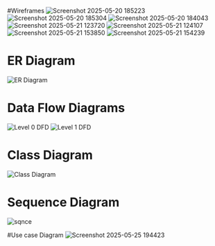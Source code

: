 #Wireframes
![Screenshot 2025-05-20 185223](https://github.com/user-attachments/assets/6fbb9f92-4f23-476e-b4d2-bb196356443f)
![Screenshot 2025-05-20 185304](https://github.com/user-attachments/assets/da75789f-3cb5-42b4-a15f-05fe4d8c33a5)
![Screenshot 2025-05-20 184043](https://github.com/user-attachments/assets/91c8627d-e09c-47d9-ad5e-b694b3f603b6)
![Screenshot 2025-05-21 123720](https://github.com/user-attachments/assets/2a1dc458-ad11-40c4-8f8f-1eac5fe5efc8)
![Screenshot 2025-05-21 124107](https://github.com/user-attachments/assets/eefcfd84-fb88-4c43-8ee5-dd48b7037213)
![Screenshot 2025-05-21 153850](https://github.com/user-attachments/assets/4d79110b-e0a5-4e80-9d7a-00443d36aee7)
![Screenshot 2025-05-21 154239](https://github.com/user-attachments/assets/be5e6a48-bb03-4b44-856a-b6d2c7ba3a5e)

# ER Diagram
![ER Diagram](https://github.com/user-attachments/assets/4b0fe723-905a-4bb1-85e7-f17732225d1b)

# Data Flow Diagrams
![Level 0 DFD](https://github.com/user-attachments/assets/acd18373-0686-4903-b6bc-be1f93c98298)
![Level 1 DFD](https://github.com/user-attachments/assets/3588f2df-64ea-4053-a7fc-5a821b05bdc0)


# Class Diagram
![Class Diagram](https://github.com/user-attachments/assets/652ad1ed-b145-4d5c-85ea-5097186a636e)


# Sequence Diagram
![sqnce](https://github.com/user-attachments/assets/51083ca8-1d78-4d3a-b7d3-025364a1dfd4)


#Use case Diagram
![Screenshot 2025-05-25 194423](https://github.com/user-attachments/assets/93288433-2403-481a-8fed-bf985ecc56f7)
